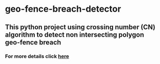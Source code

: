 # geo-fence-breach-detector
<h2>This python project using crossing number (CN) algorithm to detect non intersecting polygon geo-fence breach</h2>
<h3>For more details click <a href="http://geomalgorithms.com/a03-_inclusion.html">here</a></h3>
